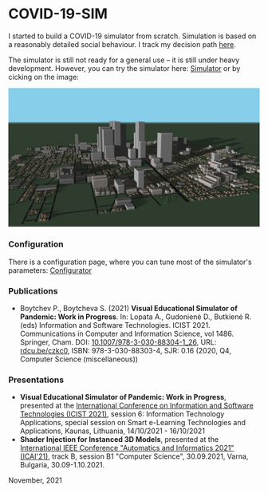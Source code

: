 # COVID-19-SIM

I started to build a COVID-19 simulator from scratch. Simulation is based on a reasonably detailed social behaviour. I track my decision path [here](https://twitter.com/PavelBoytchev).

The simulator is still not ready for a general use &ndash; it is still under heavy development. However, you can try the simulator here: [Simulator](https://boytchev.github.io/COVID-19-SIM/covid-19-simulator.html) or by cicking on the image:

[<img src="icons/logo.jpg">](https://boytchev.github.io/COVID-19-SIM/covid-19-simulator.html)

 
### Configuration

There is a configuration page, where you can tune most of the simulator's parameters: [Configurator](https://boytchev.github.io/COVID-19-SIM/covid-19-configurator.html)

### Publications
* Boytchev P., Boytcheva S. (2021) **Visual Educational Simulator of Pandemic: Work in Progress**. In: Lopata A., Gudonienė D., Butkienė R. (eds) Information and Software Technologies. ICIST 2021. Communications in Computer and Information Science, vol 1486. Springer, Cham. DOI: [10.1007/978-3-030-88304-1_26](https://doi.org/10.1007/978-3-030-88304-1_26), URL: [rdcu.be/czkc0](https://rdcu.be/czkc0), ISBN: 978-3-030-88303-4, SJR: 0.16 (2020, Q4, Computer Science (miscellaneous))
 
### Presentations
* **Visual Educational Simulator of Pandemic: Work in Progress**, presented at the [International Conference on Information and Software Technologies (ICIST 2021)](https://icist.ktu.edu/), session 6: Information Technology Applications, special session on Smart e-Learning Technologies and Applications, Kaunas, Lithuania, 14/10/2021 - 16/10/2021
* **Shader Injection for Instanced 3D Models**, presented at the [International IEEE Conference "Automatics and Informatics 2021" (ICAI'21)](http://icai-conf.org/), track B, session B1 "Computer Science", 30.09.2021, Varna, Bulgaria, 30.09-1.10.2021.

November, 2021
 
